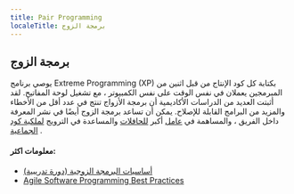 ```yaml
---
title: Pair Programming
localeTitle: برمجة الزوج
---
```

## برمجة الزوج

يوصي برنامج Extreme Programming (XP) بكتابة كل كود الإنتاج من قبل اثنين من المبرمجين يعملان في نفس الوقت على نفس الكمبيوتر ، مع تشغيل لوحة المفاتيح. لقد أثبتت العديد من الدراسات الأكاديمية أن برمجة الأزواج تنتج في عدد أقل من الأخطاء والمزيد من البرامج القابلة للإصلاح. يمكن أن تساعد برمجة الزوج أيضًا في نشر المعرفة داخل الفريق ، والمساهمة في [عامل](http://deviq.com/bus-factor/) أكبر [للحافلات](http://deviq.com/bus-factor/) والمساعدة في الترويج [لملكية كود الجماعية](http://deviq.com/collective-code-ownership/) .

#### معلومات اكثر:

*   [أساسيات البرمجة الزوجية (دورة تدريبية)](http://bit.ly/PS-PairProgramming)
*   [Agile Software Programming Best Practices](https://www.versionone.com/agile-101/agile-software-programming-best-practices/pair-programming/)